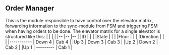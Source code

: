 ﻿## Order Manager

This is the module responsible to have control over the elevator matrix, forwarding information to the sync-module from FSM and triggering FSM when having orders to be done.
The elevator matrix for a single elevator is structured like this: 
|	  			| 			| 			| 
|--   			|--			|--			|
|ID   			|   		|   		| 
|State			|  			| 			| 
|Floor			|  			| 			| 
|Direction		|  			| 			| 
|----------- 	| Down 4 	| Cab 4		|
|Up 3 			| Down 3 	| Cab 3 	|
|Up 2 			| Down 2 	| Cab 2		|
|Up 1 			| --------- | Cab 1		|

